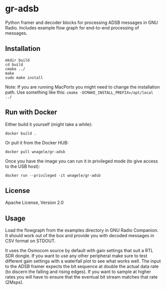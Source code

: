 gr-adsb
=======
Python framer and decoder blocks for processing ADSB messages in GNU Radio.
Includes example flow graph for end-to-end processing of messages.


Installation
------------

	mkdir build
	cd build
	cmake ../
	make
	sudo make install

Note: If you are running MacPorts you might need to change the installation
path. Use something like this: `cmake -DCMAKE_INSTALL_PREFIX=/opt/local ../`


Run with Docker
---------------
Either build it yourself (might take a while):

	docker build .

Or pull it from the Docker HUB:

	docker pull wnagele/gr-adsb

Once you have the image you can run it in privileged mode (to give access to the USB host):

	docker run --privileged -it wnagele/gr-adsb


License
-------
Apache License, Version 2.0


Usage
-----
Load the flowgraph from the examples directory in GNU Radio Companion. It
should work out of the box and provide you with decoded messages in CSV
format on STDOUT.

It uses the Osmocom source by default with gain settings that suit a RTL
SDR dongle. If you want to use any other peripheral make sure to test
different gain settings with a waterfall plot to see what works well. The
input to the ADSB framer expects the bit sequence at double the actual data
rate (to discern the falling and rising edges). If you want to sample at
higher rates you will have to ensure that the eventual bit stream matches
that rate (2Msps).
